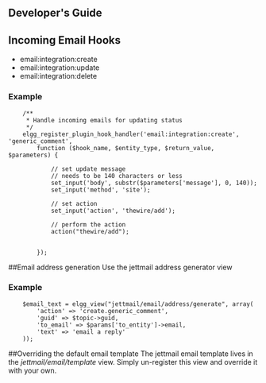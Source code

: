 Developer's Guide
-----------------

## Incoming Email Hooks

 - email:integration:create
 - email:integration:update
 - email:integration:delete

### Example

        /**
         * Handle incoming emails for updating status
         */
        elgg_register_plugin_hook_handler('email:integration:create', 'generic_comment',
            function ($hook_name, $entity_type, $return_value, $parameters) {

                // set update message
                // needs to be 140 characters or less
                set_input('body', substr($parameters['message'], 0, 140));
                set_input('method', 'site');

                // set action
                set_input('action', 'thewire/add');

                // perform the action
                action("thewire/add");


            });

##Email address generation
Use the jettmail address generator view

### Example
        $email_text = elgg_view("jettmail/email/address/generate", array(
            'action' => 'create.generic_comment',
            'guid' => $topic->guid,
            'to_email' => $params['to_entity']->email,
            'text' => 'email a reply'
        ));

##Overriding the default email template
The jettmail email template lives in the *jettmail/email/template* view. Simply un-register this view and override it with your own.
